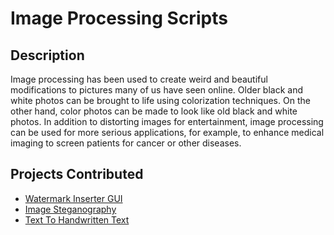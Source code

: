  
# Image Processing Scripts

## Description

Image processing has been used to create weird and beautiful modifications to pictures many of us have seen online. Older black and white photos can be brought to life 
using colorization techniques. On the other hand, color photos can be made to look like old black and white photos. In addition to distorting images for entertainment, 
image processing can be used for more serious applications, for example, to enhance medical imaging to screen patients for cancer or other diseases.

## Projects Contributed 

- [Watermark Inserter GUI](https://github.com/Iamtripathisatyam/Awesome_Python_Scripts/tree/main/ImageProcessingScripts/Watermark%20Inserter%20GUI)
- [Image Steganography](https://github.com/prathimacode-hub/Awesome_Python_Scripts/tree/main/ImageProcessingScripts/Image%20Steganography)
- [Text To Handwritten Text](https://github.com/prathimacode-hub/Awesome_Python_Scripts/tree/main/ImageProcessingScripts/Text%20to%20HandWritten)
